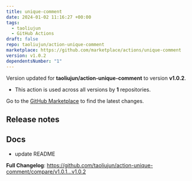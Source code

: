 ```yaml
---
title: unique-comment
date: 2024-01-02 11:16:27 +00:00
tags:
  - taoliujun
  - GitHub Actions
draft: false
repo: taoliujun/action-unique-comment
marketplace: https://github.com/marketplace/actions/unique-comment
version: v1.0.2
dependentsNumber: "1"
---
```



Version updated for **taoliujun/action-unique-comment** to version **v1.0.2**.
- This action is used across all versions by **1** repositories.

Go to the [GitHub Marketplace](https://github.com/marketplace/actions/unique-comment) to find the latest changes.

## Release notes

## Docs

- update README

**Full Changelog**: https://github.com/taoliujun/action-unique-comment/compare/v1.0.1...v1.0.2

